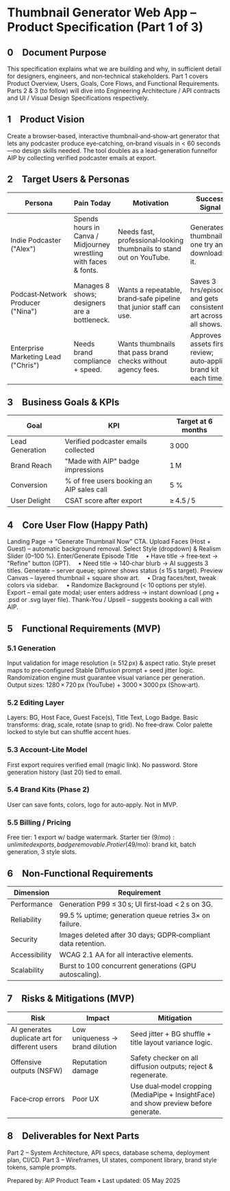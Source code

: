# Thumbnail Generator Web App – Product Specification (Part 1 of 3)

## 0 Document Purpose
This specification explains what we are building and why, in sufficient detail for designers, engineers, and non‑technical stakeholders. Part 1 covers Product Overview, Users, Goals, Core Flows, and Functional Requirements. Parts 2 & 3 (to follow) will dive into Engineering Architecture / API contracts and UI / Visual Design Specifications respectively.

## 1 Product Vision
Create a browser‑based, interactive thumbnail‑and‑show‑art generator that lets any podcaster produce eye‑catching, on‑brand visuals in < 60 seconds—no design skills needed. The tool doubles as a lead‑generation funnelfor AIP by collecting verified podcaster emails at export.

## 2 Target Users & Personas
| Persona | Pain Today | Motivation | Success Signal |
|---|---|---|---|
| Indie Podcaster ("Alex") | Spends hours in Canva / Midjourney wrestling with faces & fonts. | Needs fast, professional‑looking thumbnails to stand out on YouTube. | Generates a thumbnail in one try and downloads it. |
| Podcast‑Network Producer ("Nina") | Manages 8 shows; designers are a bottleneck. | Wants a repeatable, brand‑safe pipeline that junior staff can use. | Saves 3 hrs/episode and gets consistent art across all shows. |
| Enterprise Marketing Lead ("Chris") | Needs brand compliance + speed. | Wants thumbnails that pass brand checks without agency fees. | Approves assets first review; auto‑applies brand kit each time. |

## 3 Business Goals & KPIs
| Goal | KPI | Target at 6 months |
|---|---|---|
| Lead Generation | Verified podcaster emails collected | 3 000 |
| Brand Reach | "Made with AIP" badge impressions | 1 M |
| Conversion | % of free users booking an AIP sales call | 5 % |
| User Delight | CSAT score after export | ≥ 4.5 / 5 |

## 4 Core User Flow (Happy Path)
Landing Page → "Generate Thumbnail Now" CTA.
Upload Faces (Host + Guest) – automatic background removal.
Select Style (dropdown) & Realism Slider (0–100 %).
Enter/Generate Episode Title
 • Have title → free‑text → "Refine" button (GPT).
 • Need title → 140‑char blurb → AI suggests 3 titles.
Generate – server queue; spinner shows status (≤ 15 s target).
Preview Canvas – layered thumbnail + square show art.
 • Drag faces/text, tweak colors via sidebar.
 • Randomize Background (< 10 options per style).
Export – email gate modal; user enters address → instant download (.png + .psd or .svg layer file).
Thank‑You / Upsell – suggests booking a call with AIP.

## 5 Functional Requirements (MVP)
### 5.1 Generation
Input validation for image resolution (≥ 512 px) & aspect ratio.
Style preset maps to pre‑configured Stable Diffusion prompt + seed jitter logic.
Randomization engine must guarantee visual variance per generation.
Output sizes: 1280 × 720 px (YouTube) + 3000 × 3000 px (Show‑art).
### 5.2 Editing Layer
Layers: BG, Host Face, Guest Face(s), Title Text, Logo Badge.
Basic transforms: drag, scale, rotate (snap to grid). No free‑draw.
Color palette locked to style but can shuffle accent hues.
### 5.3 Account‑Lite Model
First export requires verified email (magic link). No password.
Store generation history (last 20) tied to email.
### 5.4 Brand Kits (Phase 2)
User can save fonts, colors, logo for auto‑apply. Not in MVP.
### 5.5 Billing / Pricing
Free tier: 1 export w/ badge watermark.
Starter tier ($9/mo): unlimited exports, badge removable.
Pro tier ($49/mo): brand kit, batch generation, 3 style slots.

## 6 Non‑Functional Requirements
| Dimension | Requirement |
|---|---|
| Performance | Generation P99 ≤ 30 s; UI first‑load < 2 s on 3G. |
| Reliability | 99.5 % uptime; generation queue retries 3× on failure. |
| Security | Images deleted after 30 days; GDPR‑compliant data retention. |
| Accessibility | WCAG 2.1 AA for all interactive elements. |
| Scalability | Burst to 100 concurrent generations (GPU autoscaling). |

## 7 Risks & Mitigations (MVP)
| Risk | Impact | Mitigation |
|---|---|---|
| AI generates duplicate art for different users | Low uniqueness → brand dilution | Seed jitter + BG shuffle + title layout variance logic. |
| Offensive outputs (NSFW) | Reputation damage | Safety checker on all diffusion outputs; reject & regenerate. |
| Face‑crop errors | Poor UX | Use dual‑model cropping (MediaPipe + InsightFace) and show preview before generate. |

## 8 Deliverables for Next Parts
Part 2 – System Architecture, API specs, database schema, deployment plan, CI/CD.
Part 3 – Wireframes, UI states, component library, brand style tokens, sample prompts.

Prepared by: AIP Product Team  •  Last updated: 05 May 2025 